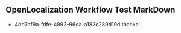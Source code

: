 ## OpenLocalization Workflow Test MarkDown
* 4dd7df9a-fdfe-4892-96ea-a183c289d19d thanks!

<!--HONumber=Sep16_HO1-->


